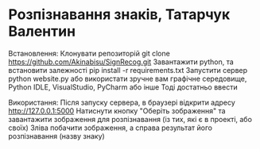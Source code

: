# Розпізнавання знаків, Татарчук Валентин
Встановлення:
Клонувати репозиторій
git clone https://github.com/Akinabisu/SignRecog.git
Завантажити python, та встановити залежності
pip install -r requirements.txt
Запустити сервер
python website.py
або використати зручне вам графічне середовище, Python IDLE, VisualStudio, PyCharm або інше
Тоді достатньо ввести 

Використання:
Після запуску сервера, в браузері відкрити адресу
http://127.0.0.1:5000
Натиснути кнопку "Оберіть зображення" та завантажити зображення для розпізнавання (із тих, які є в проекті, або своїх)
Зліва побачити зображення, а справа результат його розпізнавання (назву знаку)
